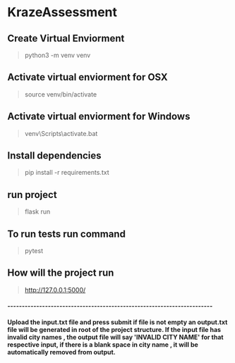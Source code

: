 # KrazeAssessment

## Create Virtual Enviorment
>python3 -m venv venv

## Activate virtual enviorment for OSX
>source venv/bin/activate

## Activate virtual enviorment for Windows
>venv\Scripts\activate.bat

## Install dependencies
>pip install -r requirements.txt

## run project 
>flask run

## To run tests run command
>pytest

## How will the project run
>http://127.0.0.1:5000/

#### -----------------------------------------------------------------------

#### Upload the input.txt file and press submit if file is not empty an output.txt file will be generated in root of the project structure. If the input file has invalid city names , the output file will say 'INVALID CITY NAME' for that respective input, if there is a blank space in city name , it will be automatically removed from output.

